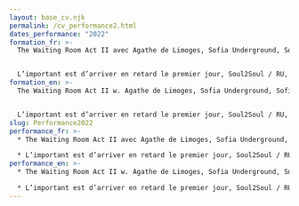 ```yaml
---
layout: base_cv.njk
permalink: /cv_performance2.html
dates_performance: "2022"
formation_fr: >-
  The Waiting Room Act II avec Agathe de Limoges, Sofia Underground, Sofia, BG


  L’important est d’arriver en retard le premier jour, Soul2Soul / RU, Genève, CH
formation_en: >-
  The Waiting Room Act II w. Agathe de Limoges, Sofia Underground, Sofia, BG


  L’important est d’arriver en retard le premier jour, Soul2Soul / RU, Geneva, CH
slug: Performance2022
performance_fr: >-
  * The Waiting Room Act II avec Agathe de Limoges, Sofia Underground, Sofia, BG

  * L’important est d’arriver en retard le premier jour, Soul2Soul / RU, Genève, CH
performance_en: >-
  * The Waiting Room Act II w. Agathe de Limoges, Sofia Underground, Sofia, BG

  * L’important est d’arriver en retard le premier jour, Soul2Soul / RU, Geneva, CH
---
```

